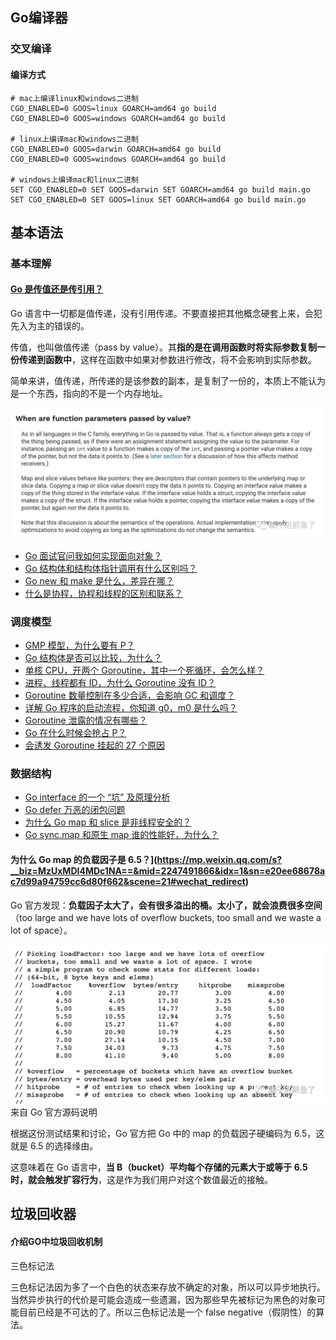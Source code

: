 ## Go编译器

### 交叉编译

#### 编译方式

```
# mac上编译linux和windows二进制
CGO_ENABLED=0 GOOS=linux GOARCH=amd64 go build 
CGO_ENABLED=0 GOOS=windows GOARCH=amd64 go build 

# linux上编译mac和windows二进制
CGO_ENABLED=0 GOOS=darwin GOARCH=amd64 go build 
CGO_ENABLED=0 GOOS=windows GOARCH=amd64 go build

# windows上编译mac和linux二进制
SET CGO_ENABLED=0 SET GOOS=darwin SET GOARCH=amd64 go build main.go
SET CGO_ENABLED=0 SET GOOS=linux SET GOARCH=amd64 go build main.go
```

## 基本语法

### 基本理解

#### [Go 是传值还是传引用？](https://mp.weixin.qq.com/s?__biz=MzUxMDI4MDc1NA==&mid=2247489302&idx=1&sn=c787d1fa4546e12c7e55e880da73c91f&scene=21#wechat_redirect)

Go 语言中一切都是值传递，没有引用传递。不要直接把其他概念硬套上来，会犯先入为主的错误的。

传值，也叫做值传递（pass by value）。其**指的是在调用函数时将实际参数复制一份传递到函数中**，这样在函数中如果对参数进行修改，将不会影响到实际参数。

简单来讲，值传递，所传递的是该参数的副本，是复制了一份的，本质上不能认为是一个东西，指向的不是一个内存地址。

![图片](images/640-20211116203902365)

- [Go 面试官问我如何实现面向对象？](https://mp.weixin.qq.com/s?__biz=MzUxMDI4MDc1NA==&mid=2247489195&idx=1&sn=a39c9703021e130606b228119d535d4a&scene=21#wechat_redirect)
- [Go 结构体和结构体指针调用有什么区别吗？](https://mp.weixin.qq.com/s?__biz=MzUxMDI4MDc1NA==&mid=2247487749&idx=1&sn=6add61c0404fd6f1bdc434eed347f559&scene=21#wechat_redirect)
- [Go new 和 make 是什么，差异在哪？](https://mp.weixin.qq.com/s?__biz=MzUxMDI4MDc1NA==&mid=2247487140&idx=1&sn=36d12263308fd24c32e9f5327e73ba21&scene=21#wechat_redirect)
- [什么是协程，协程和线程的区别和联系？](https://mp.weixin.qq.com/s?__biz=MzUxMDI4MDc1NA==&mid=2247488604&idx=1&sn=83219ea874b1345debc65904cd7f025a&scene=21#wechat_redirect)

### 调度模型

- [GMP 模型，为什么要有 P？](https://mp.weixin.qq.com/s?__biz=MzUxMDI4MDc1NA==&mid=2247487503&idx=1&sn=bfc20f81a1c6059ca489733b31a2c63c&scene=21#wechat_redirect)
- [Go 结构体是否可以比较，为什么？](https://mp.weixin.qq.com/s?__biz=MzUxMDI4MDc1NA==&mid=2247487631&idx=1&sn=0c6d3e548573197e8281f622d8d5b0d7&scene=21#wechat_redirect)
- [单核 CPU，开两个 Goroutine，其中一个死循环，会怎么样？](https://mp.weixin.qq.com/s?__biz=MzUxMDI4MDc1NA==&mid=2247487643&idx=1&sn=f81b18a12ab156feebb9fc9329e1c8f4&scene=21#wechat_redirect)
- [进程、线程都有 ID，为什么 Goroutine 没有 ID？](https://mp.weixin.qq.com/s?__biz=MzUxMDI4MDc1NA==&mid=2247487486&idx=1&sn=aee9f99265fa8137e9d17e43c1ffb9ca&scene=21#wechat_redirect)
- [Goroutine 数量控制在多少合适，会影响 GC 和调度？](https://mp.weixin.qq.com/s?__biz=MzUxMDI4MDc1NA==&mid=2247487250&idx=1&sn=3004324a9d2ba99233c4af48843dba64&scene=21#wechat_redirect)
- [详解 Go 程序的启动流程，你知道 g0，m0 是什么吗？](https://mp.weixin.qq.com/s?__biz=MzUxMDI4MDc1NA==&mid=2247487902&idx=1&sn=5e4a09b18f87eee416238c1e75a2f5ea&scene=21#wechat_redirect)
- [Goroutine 泄露的情况有哪些？](https://mp.weixin.qq.com/s?__biz=MzUxMDI4MDc1NA==&mid=2247487768&idx=1&sn=02ad5eb8619e1aa7a1835bb6b623caa4&scene=21#wechat_redirect)
- [Go 在什么时候会抢占 P？](https://mp.weixin.qq.com/s?__biz=MzUxMDI4MDc1NA==&mid=2247488491&idx=1&sn=ec14ff3f26e8aaa923c0e0da17ee426b&scene=21#wechat_redirect)
- [会诱发 Goroutine 挂起的 27 个原因](https://mp.weixin.qq.com/s?__biz=MzUxMDI4MDc1NA==&mid=2247491708&idx=1&sn=172b6fd9a2eab7b6eb00ffa46395f904&scene=21#wechat_redirect)

### 数据结构

- [Go interface 的一个 “坑” 及原理分析](https://mp.weixin.qq.com/s?__biz=MzUxMDI4MDc1NA==&mid=2247487434&idx=1&sn=02dcfd4c0edc0fec867e93fb2bd69061&scene=21#wechat_redirect)
- [Go defer 万恶的闭包问题](https://mp.weixin.qq.com/s?__biz=MzUxMDI4MDc1NA==&mid=2247487366&idx=1&sn=a0b2d5bfdb8ea5294094b1e7c59dd674&scene=21#wechat_redirect)
- [为什么 Go map 和 slice 是非线程安全的？](https://mp.weixin.qq.com/s?__biz=MzUxMDI4MDc1NA==&mid=2247489045&idx=1&sn=197bda427246e16907c7b471a5dc0572&scene=21#wechat_redirect)
- [Go sync.map 和原生 map 谁的性能好，为什么？](https://mp.weixin.qq.com/s?__biz=MzUxMDI4MDc1NA==&mid=2247489164&idx=1&sn=e56e5c9836cda40f3c95a39e2ba57dde&scene=21#wechat_redirect)

#### 为什么 Go map 的负载因子是 6.5？](https://mp.weixin.qq.com/s?__biz=MzUxMDI4MDc1NA==&mid=2247491866&idx=1&sn=e20ee68678ac7d99a94759cc6d80f662&scene=21#wechat_redirect)

Go 官方发现：**负载因子太大了，会有很多溢出的桶。太小了，就会浪费很多空间**（too large and we have lots of overflow buckets, too small and we waste a lot of space）。

![图片](images/640-20211116203902398)来自 Go 官方源码说明

根据这份测试结果和讨论，Go 官方把 Go 中的 map 的负载因子硬编码为 6.5，这就是 6.5 的选择缘由。

这意味着在 Go 语言中，**当 B（bucket）平均每个存储的元素大于或等于 6.5 时，就会触发扩容行为**，这是作为我们用户对这个数值最近的接触。

## 垃圾回收器

#### 介绍GO中垃圾回收机制

三色标记法

三色标记法因为多了一个白色的状态来存放不确定的对象，所以可以异步地执行。当然异步执行的代价是可能会造成一些遗漏，因为那些早先被标记为黑色的对象可能目前已经是不可达的了。所以三色标记法是一个 false negative（假阴性）的算法。

 